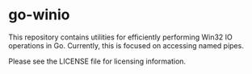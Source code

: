 # go-winio

This repository contains utilities for efficiently performing Win32 IO operations in 
Go. Currently, this is focused on accessing named pipes.

Please see the LICENSE file for licensing information.